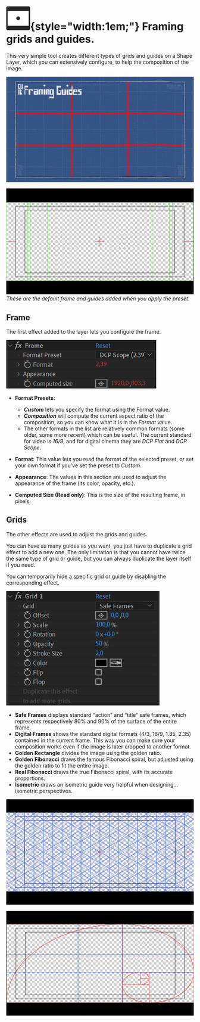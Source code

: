 # ![](../../../img/duik/icons/frame.svg){style="width:1em;"} Framing grids and guides.

This very simple tool creates different types of grids and guides on a Shape Layer, which you can extensively configure, to help the composition of the image.

![](../../../img/illustration/frame.gif)

![](../../../img/duik/cameras/defaultFrameGuide.PNG)  
*These are the default frame and guides added when you apply the preset.*

## Frame

The first effect added to the layer lets you configure the frame.

![](../../../img/duik/cameras/frame-effect.png)

- **Format Presets**:  
    - ***Custom*** lets you specify the format using the Format value.  
    - ***Composition*** will compute the current aspect ratio of the composition, so you can know what it is in the *Format* value.
    - The other formats in the list are relatively common formats (some older, some more recent) which can be useful. The current standard for video is *16/9*, and for digital cinema they are *DCP Flat* and *DCP Scope*.

- **Format**: 
    This value lets you read the format of the selected preset, or set your own format if you’ve set the preset to *Custom*.

- **Appearance**: 
    The values in this section are used to adjust the appearance of the frame (its color, opacity, etc.).

- **Computed Size (Read only)**: 
    This is the size of the resulting frame, in pixels.

## Grids

The other effects are used to adjust the grids and guides.

You can have as many guides as you want, you just have to duplicate a grid effect to add a new one. The only limitation is that you cannot have twice the same type of grid or guide, but you can always duplicate the layer itself if you need.

You can temporarily hide a specific grid or guide by disabling the corresponding effect.

![](../../../img/duik/cameras/grid-effect.png)

- **Safe Frames** displays standard “action” and “title” safe frames, which represents respectively 80% and 90% of the surface of the entire frame.
- **Digital Frames** shows the standard digital formats (4/3, 16/9, 1.85, 2.35) contained in the current frame. This way you can make sure your composition works even if the image is later cropped to another format.
- **Golden Rectangle** divides the image using the golden ratio.
- **Golden Fibonacci** draws the famous Fibonacci spiral, but adjusted using the golden ratio to fit the entire image.
- **Real Fibonacci** draws the true Fibonacci spiral, with its accurate proportions.
- **Isometric** draws an isometric guide very helpful when designing… isometric perspectives.

![](../../../img/duik/cameras/isometricGrid.PNG)

![](../../../img/duik/cameras/goldenRectangle.PNG)
